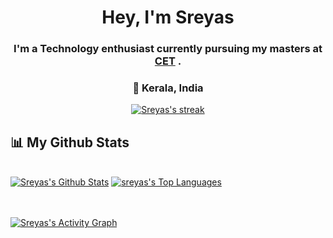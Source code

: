 
<h1 align="center">Hey, I'm Sreyas</h1> 
<h3 align="center">I'm a Technology enthusiast currently pursuing my masters at <a href="https://www.cet.ac.in/">CET</a> .</h3>
<h3 align="center">📌 Kerala, India </h3>



<p align="center">
    <a href="https://github.com/sreyas-sc/github-readme-streak-stats">
        <img title="🔥 Get streak stats for your profile at git.io/streak-stats" alt="Sreyas's streak" src="https://github-readme-streak-stats.herokuapp.com/?user=sreyas-sc&theme=dark&hide_border=true&stroke=0000&background=0f9c08&date_format=j%20M%5B%20Y%5D&fire=84C2FF&ring=CCB1FF&currStreakNum=84C2FF&currStreakLabel=CCB1FF&sideNums=84C2FF&sideLabels=CCB1FF"/>
    </a>
</p>

## 📊 My Github Stats

  <br/>
    <a href="https://github.com/sreyas-sc/github-readme-streak-stats"><img alt="Sreyas's Github Stats" src="https://github-readme-stats.vercel.app/api?username=sreyas-sc&show_icons=true&count_private=true&theme=react&hide_border=true&bg_color=060A0CD0" /></a>
  <a href="https://github.com/sreyas-sc/github-readme-streak-stats"><img alt="sreyas's Top Languages" src="https://github-readme-stats.vercel.app/api/top-langs/?username=sreyas-sc&langs_count=8&count_private=true&layout=compact&theme=react&hide_border=true&bg_color=060A0CD0" /></a>
  <br/>
  

<br/>
<br/>

<a href="https://github.com/sreyas-sc/github-readme-activity-graph"><img alt="Sreyas's Activity Graph" src="https://activity-graph.herokuapp.com/graph?username=sreyas-sc&bg_color=0126e210&color=4cba3d&line=0f9c08&point=FFFFF&hide_border=true" /></a> 

<br/>
<br/>

